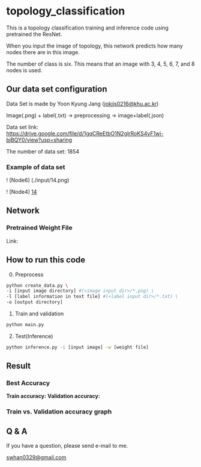 # topology_classification
This is a topology classification training and inference code using pretrained the ResNet.

When you input the image of topology, this network predicts how many nodes there are in this image.

The number of class is six. This means that an image with 3, 4, 5, 6, 7, and 8 nodes is used.

## Our data set configuration
Data Set is made by Yoon Kyung Jang (jokjjs0216@khu.ac.kr)

Image(.png) + label(.txt) -> preprocessing -> image+label(.json)

Data set link: https://drive.google.com/file/d/1gqCReEtbO1N2glrRoKS4yF1wi-bjBQY0/view?usp=sharing

The number of data set: 1854

### Example of data set
! [Node6] (./input/14.png)

! [Node4] [14]

[14]: https://github.com/swhan0329/topology_classification/blob/master/input/14.png
[104]: https://github.com/swhan0329/topology_classification/blob/master/input/104.png



## Network
### Pretrained Weight File
Link: 

## How to run this code
0. Preprocess

```bash
python create_data.py \
-i [input image directory] #(<image input dir>/*.png) \
-l [label information in text file] #(<label input dir>/*.txt) \
-o [output directory]
```

1. Train and validation

```bash
python main.py
```

2. Test(Inference)

```bash
python inference.py -i [input image] -w [weight file]
```

## Result

### Best Accuracy
__Train accuracy:__ 
__Validation accuracy:__ 

### Train vs. Validation accuracy graph


## Q & A
If you have a question, please send e-mail to me.

swhan0329@gmail.com
